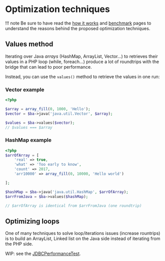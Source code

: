 # Optimization techniques

!!! note
    Be sure to have read the [how it works](./bridge_how_it_works.md) and [benchmark](./bridge_benchmarks.md) pages
    to understand the reasons behind the proposed optimization techniques. 


## Values method

Iterating over Java *arrays* (HashMap, ArrayList, Vector...) to retrieves 
their values in a PHP loop (while, foreach...) produce a lot of roundtrips 
with the bridge that can lead to poor performance.

Instead, you can use the `values()` method to retrieve the values in one run: 


### Vector example

```php
<?php

$array = array_fill(0, 1000, 'Hello');
$vector = $ba->java('java.util.Vector', $array);

$values = $ba->values($vector);
// $values === $array 

```

### HashMap example


```php
<?php
$arrOfArray = [
    'real' => true,
    'what' => 'Too early to know',
    'count' => 2017,
    'arr10000' => array_fill(0, 10000, 'Hello world')

];

$hashMap = $ba->java('java.util.HashMap', $arrOfArray);
$arrFromJava = $ba->values($hashMap);

// $arrOfArray is identical from $arrFromJava (one roundtrip) 
```

## Optimizing loops

One of many techniques to solve loop/iterations issues (increase rountrips) is to build
an ArrayList, Linked list on the Java side instead of iterating from the PHP side.    

WIP: see the [JDBCPerformanceTest](https://github.com/belgattitude/soluble-japha/blob/master/test/src/SolubleTest/Japha/Db/JDBCPerformanceTest.php).


